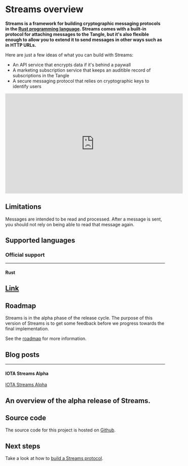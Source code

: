 # Streams overview

**Streams is a framework for building cryptographic messaging protocols in the [Rust programming language](https://www.rust-lang.org/). Streams comes with a built-in protocol for attaching messages to the Tangle, but it's also flexible enough to allow you to extend it to send messages in other ways such as in HTTP URLs.**

Here are just a few ideas of what you can build with Streams:

- An API service that encrypts data if it's behind a paywall
- A marketing subscription service that keeps an auditible record of subscriptions in the Tangle
- A secure messaging protocol that relies on cryptographic keys to identify users

<iframe width="560" height="315" src="https://www.youtube.com/embed/jDCMuML1QBo" frameborder="0" allow="accelerometer; autoplay; encrypted-media; gyroscope; picture-in-picture" allowfullscreen></iframe>

## Limitations

Messages are intended to be read and processed. After a message is sent, you should not rely on being able to read that message again.

## Supported languages

### **Official support** ###

---------------
#### **Rust** ####
[Link](guides/building-a-protocol.md/)
---------------

## Roadmap

Streams is in the alpha phase of the release cycle. The purpose of this version of Streams is to get some feedback before we progress towards the final implementation.

See the [roadmap](https://roadmap.iota.org/masked-authenticated-messaging-v1_1) for more information.

## Blog posts

---------------
#### **IOTA Streams Alpha** ####
[IOTA Streams Alpha](https://blog.iota.org/iota-streams-alpha-7e91ee326ac0)

An overview of the alpha release of Streams.
---------------

## Source code

The source code for this project is hosted on [Github](https://github.com/iotaledger/streams).

## Next steps

Take a look at how to [build a Streams protocol](guides/building-a-protocol.md).

